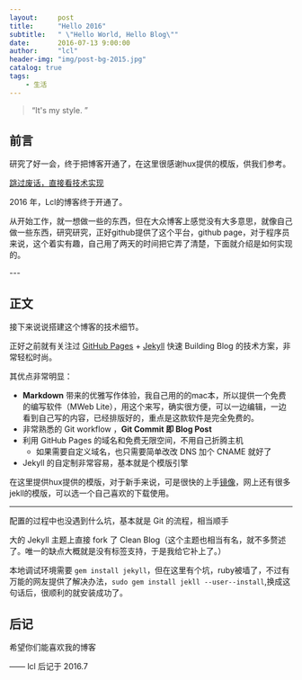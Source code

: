 ```yaml
---
layout:     post
title:      "Hello 2016"
subtitle:   " \"Hello World, Hello Blog\""
date:       2016-07-13 9:00:00
author:     "lcl"
header-img: "img/post-bg-2015.jpg"
catalog: true
tags:
    - 生活
---
```


> “It's my style. ”


## 前言

研究了好一会，终于把博客开通了，在这里很感谢hux提供的模版，供我们参考。

[跳过废话，直接看技术实现 ](#build)



2016 年，Lcl的博客终于开通了。

从开始工作，就一想做一些的东西，但在大众博客上感觉没有大多意思，就像自己做一些东西，研究研究，正好github提供了这个平台，github page，对于程序员来说，这个着实有趣，自己用了两天的时间把它弄了清楚，下面就介绍是如何实现的。

<p id = "build"></p>
---

## 正文

接下来说说搭建这个博客的技术细节。  

正好之前就有关注过 [GitHub Pages](https://pages.github.com/) + [Jekyll](http://jekyllrb.com/) 快速 Building Blog 的技术方案，非常轻松时尚。

其优点非常明显：

* **Markdown** 带来的优雅写作体验，我自己用的的mac本，所以提供一个免费的编写软件（MWeb Lite），用这个来写，确实很方便，可以一边编辑，一边看到自己写的内容，已经排版好的，重点是这款软件是完全免费的。
* 非常熟悉的 Git workflow ，**Git Commit 即 Blog Post**
* 利用 GitHub Pages 的域名和免费无限空间，不用自己折腾主机
	* 如果需要自定义域名，也只需要简单改改 DNS 加个 CNAME 就好了 
* Jekyll 的自定制非常容易，基本就是个模版引擎


在这里提供hux提供的模版，对于新手来说，可是很快的上手[镜像](http://huxpro.coding.me)，网上还有很多jekll的模版，可以选一个自己喜欢的下载使用。

---

配置的过程中也没遇到什么坑，基本就是 Git 的流程，相当顺手

大的 Jekyll 主题上直接 fork 了 Clean Blog（这个主题也相当有名，就不多赘述了。唯一的缺点大概就是没有标签支持，于是我给它补上了。）

本地调试环境需要 `gem install jekyll`，但在这里有个坑，ruby被墙了，不过有万能的网友提供了解决办法，`sudo gem install jekll --user--install`,换成这句话后，很顺利的就安装成功了。


## 后记

希望你们能喜欢我的博客

—— lcl 后记于 2016.7


